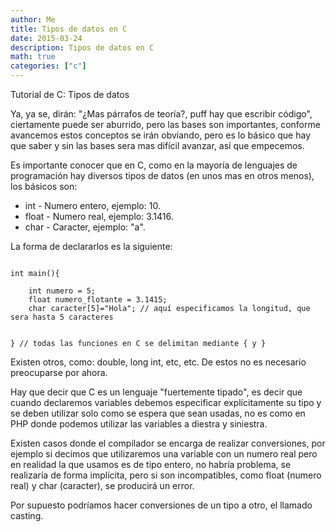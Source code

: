 ```yaml
---
author: Me
title: Tipos de datos en C
date: 2015-03-24
description: Tipos de datos en C
math: true
categories: ["c"]
---
```


Tutorial de C: Tipos de datos

Ya, ya se, dirán: "¿Mas párrafos de teoría?, puff hay que escribir código", ciertamente puede ser aburrido, pero las bases son importantes, conforme avancemos estos conceptos se irán obviando, pero es lo básico que hay que saber y sin las bases sera mas difícil avanzar, así que empecemos.

Es importante conocer que en C, como en la mayoría de lenguajes de programación hay diversos tipos de datos (en unos mas en otros menos), los básicos son:

* int - Numero entero, ejemplo: 10.
* float - Numero real, ejemplo: 3.1416.
* char - Caracter, ejemplo: "a".


La forma de declararlos es la siguiente:

```language-c

int main(){

	int numero = 5;
	float numero_flotante = 3.1415;
	char caracter[5]="Hola"; // aquí especificamos la longitud, que sera hasta 5 caracteres


} // todas las funciones en C se delimitan mediante { y }
```

Existen otros, como: double, long int, etc, etc. De estos no es necesario  preocuparse por ahora.

Hay que decir que C es un lenguaje "fuertemente tipado", es decir que cuando declaremos variables debemos especificar explícitamente su tipo y se deben utilizar solo como se espera que sean usadas, no es como en PHP donde podemos utilizar las variables a diestra y siniestra.

Existen casos donde el compilador se encarga de realizar conversiones, por ejemplo si decimos que utilizaremos una variable con un numero real pero en realidad la que usamos es de tipo entero, no habría problema, se realizaría de forma implícita, pero si son incompatibles, como float (numero real) y char (caracter), se producirá un error.

Por supuesto podríamos hacer conversiones de un tipo a otro, el llamado casting.
